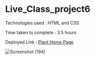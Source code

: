 # Live_Class_project6

Technologies used : HTML and CSS

Time taken to complete : 3.5 hours

Deployed Link : [Plant Home Page](https://preeminent-alfajores-674ce0.netlify.app/)

![Screenshot (194)](https://user-images.githubusercontent.com/82273693/189123276-9963ccd6-f7b0-4805-97c7-29a9d6d80793.png)

